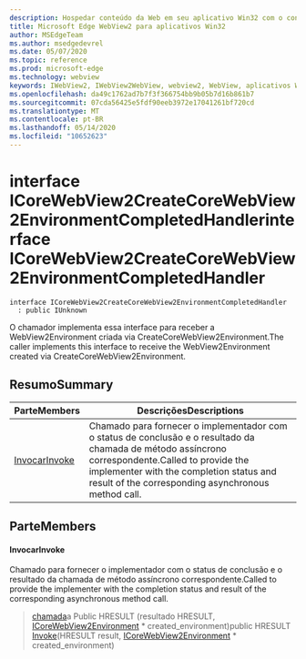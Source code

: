 ```yaml
---
description: Hospedar conteúdo da Web em seu aplicativo Win32 com o controle WebView2 do Microsoft Edge
title: Microsoft Edge WebView2 para aplicativos Win32
author: MSEdgeTeam
ms.author: msedgedevrel
ms.date: 05/07/2020
ms.topic: reference
ms.prod: microsoft-edge
ms.technology: webview
keywords: IWebView2, IWebView2WebView, webview2, WebView, aplicativos Win32, Win32, Edge, ICoreWebView2, ICoreWebView2Controller, controle do navegador, HTML Edge
ms.openlocfilehash: da49c1762ad7b7f3f366754bb9b05b7d16b861b7
ms.sourcegitcommit: 07cda56425e5fdf90eeb3972e17041261bf720cd
ms.translationtype: MT
ms.contentlocale: pt-BR
ms.lasthandoff: 05/14/2020
ms.locfileid: "10652623"
---
```

# <span data-ttu-id="21972-104">interface ICoreWebView2CreateCoreWebView2EnvironmentCompletedHandler</span><span class="sxs-lookup"><span data-stu-id="21972-104">interface ICoreWebView2CreateCoreWebView2EnvironmentCompletedHandler</span></span> 

```
interface ICoreWebView2CreateCoreWebView2EnvironmentCompletedHandler
  : public IUnknown
```

<span data-ttu-id="21972-105">O chamador implementa essa interface para receber a WebView2Environment criada via CreateCoreWebView2Environment.</span><span class="sxs-lookup"><span data-stu-id="21972-105">The caller implements this interface to receive the WebView2Environment created via CreateCoreWebView2Environment.</span></span>

## <span data-ttu-id="21972-106">Resumo</span><span class="sxs-lookup"><span data-stu-id="21972-106">Summary</span></span>

 <span data-ttu-id="21972-107">Parte</span><span class="sxs-lookup"><span data-stu-id="21972-107">Members</span></span>                        | <span data-ttu-id="21972-108">Descrições</span><span class="sxs-lookup"><span data-stu-id="21972-108">Descriptions</span></span>
--------------------------------|---------------------------------------------
[<span data-ttu-id="21972-109">Invocar</span><span class="sxs-lookup"><span data-stu-id="21972-109">Invoke</span></span>](#invoke) | <span data-ttu-id="21972-110">Chamado para fornecer o implementador com o status de conclusão e o resultado da chamada de método assíncrono correspondente.</span><span class="sxs-lookup"><span data-stu-id="21972-110">Called to provide the implementer with the completion status and result of the corresponding asynchronous method call.</span></span>

## <span data-ttu-id="21972-111">Parte</span><span class="sxs-lookup"><span data-stu-id="21972-111">Members</span></span>

#### <span data-ttu-id="21972-112">Invocar</span><span class="sxs-lookup"><span data-stu-id="21972-112">Invoke</span></span> 

<span data-ttu-id="21972-113">Chamado para fornecer o implementador com o status de conclusão e o resultado da chamada de método assíncrono correspondente.</span><span class="sxs-lookup"><span data-stu-id="21972-113">Called to provide the implementer with the completion status and result of the corresponding asynchronous method call.</span></span>

> <span data-ttu-id="21972-114">[chamada](#invoke)a Public HRESULT (resultado HRESULT, [ICoreWebView2Environment](icorewebview2environment.md) \* created_environment)</span><span class="sxs-lookup"><span data-stu-id="21972-114">public HRESULT [Invoke](#invoke)(HRESULT result, [ICoreWebView2Environment](icorewebview2environment.md) \* created_environment)</span></span>

